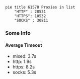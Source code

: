 
```mermaid
pie title 61578 Proxies in list
    "HTTP" : 28531
    "HTTPS": 10532
    "SOCKS" : 30811
```

### Some Info
#### Average Timeout

- mixed: 3.7s
- http: 1.9s
- https: 8.2s
- socks: 5.3s